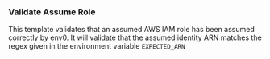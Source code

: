 ### Validate Assume Role

This template validates that an assumed AWS IAM role has been assumed correctly by env0.
It will validate that the assumed identity ARN matches the regex given in the environment variable `EXPECTED_ARN`
